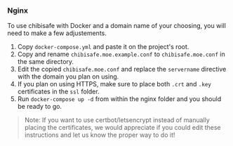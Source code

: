 ### Nginx

To use chibisafe with Docker and a domain name of your choosing, you will need to make a few adjustements.

1. Copy `docker-compose.yml` and paste it on the project's root.
2. Copy and rename `chibisafe.moe.example.conf` to `chibisafe.moe.conf` in the same directory.
3. Edit the copied `chibisafe.moe.conf` and replace the `servername` directive with the domain you plan on using.
4. If you plan on using HTTPS, make sure to place both `.crt` and `.key` certificates in the `ssl` folder.
5. Run `docker-compose up -d` from within the nginx folder and you should be ready to go.

> Note: If you want to use certbot/letsencrypt instead of manually placing the certificates, we would appreciate if you could edit these instructions and let us know the proper way to do it!
